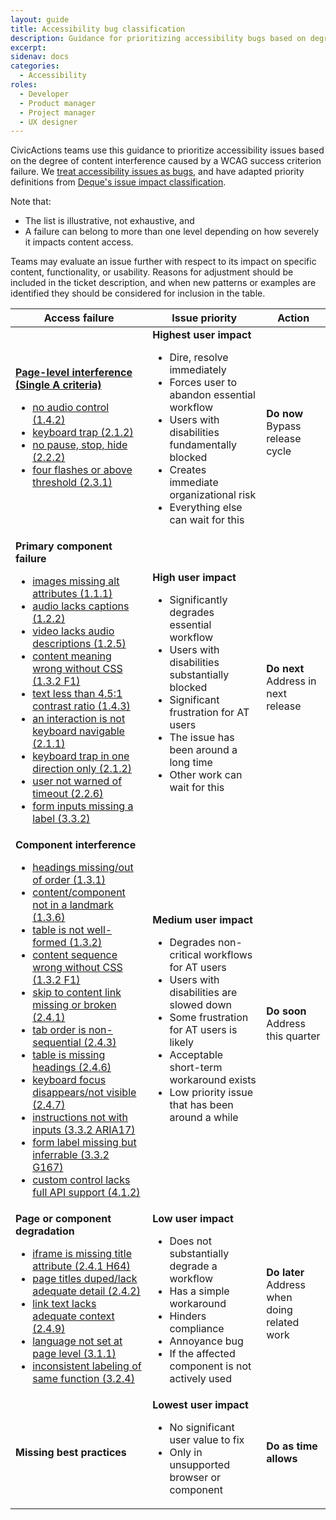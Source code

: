 ```yaml
---
layout: guide
title: Accessibility bug classification
description: Guidance for prioritizing accessibility bugs based on degree of user impact on top tasks 
excerpt: 
sidenav: docs
categories:
  - Accessibility
roles:
  - Developer
  - Product manager
  - Project manager
  - UX designer
---
```

 
CivicActions teams use this guidance to prioritize accessibility issues based on the degree of content interference caused by a WCAG success criterion failure. We [treat accessibility issues as bugs](https://github.com/readme/guides/fix-accessibility-bugs), and have adapted priority definitions from [Deque's issue impact classification](https://github.com/dequelabs/axe-core/blob/develop/doc/issue_impact.md).

Note that:
* The list is illustrative, not exhaustive, and
* A failure can belong to more than one level depending on how severely it impacts content access.

Teams may evaluate an issue further with respect to its impact on specific content, functionality, or usability. Reasons for adjustment should be included in the ticket description, and when new patterns or examples are identified they should be considered for inclusion in the table.

<table class="usa-table">
  <thead>
    <tr>
      <th>Access failure</th>
      <th>Issue priority</th>
      <th>Action</th>
    </tr>
  </thead>
  <tbody>
    <tr>
      <td><strong><a href="https://www.w3.org/TR/WCAG22/#cc5">Page-level interference (Single A criteria)</a></strong>
        <ul>
          <li><a href="https://www.w3.org/WAI/WCAG21/quickref/#audio-control">no audio control (1.4.2)</a></li>
          <li><a href="https://www.w3.org/WAI/WCAG21/quickref/#no-keyboard-trap">keyboard trap (2.1.2)</a></li>
          <li><a href="https://www.w3.org/WAI/WCAG21/quickref/#pause-stop-hide">no pause, stop, hide (2.2.2)</a></li>
          <li><a href="https://www.w3.org/WAI/WCAG22/quickref/#three-flashes-or-below-threshold">four flashes or above
              threshold (2.3.1)</a></li>
        </ul>
      </td>
      <td><strong>Highest user impact</strong>
        <ul>
          <li>Dire, resolve immediately</li>
          <li>Forces user to abandon essential workflow</li>
          <li>Users with disabilities fundamentally blocked</li>
          <li>Creates immediate organizational risk</li>
          <li>Everything else can wait for this</li>
        </ul>
      </td>
      <td><strong>Do now</strong><br />
        Bypass release cycle
      </td>
    </tr>
    <tr>
      <td><strong>Primary component failure</strong>
        <ul>
          <li><a href="https://www.w3.org/WAI/WCAG21/quickref/#non-text-content">images missing alt attributes
              (1.1.1)</a></li>
          <li><a href="https://www.w3.org/WAI/WCAG21/quickref/#captions-prerecorded">audio lacks captions (1.2.2)</a>
          </li>
          <li><a href="https://www.w3.org/WAI/WCAG21/quickref/#audio-description-prerecorded">video lacks audio
              descriptions (1.2.5)</a></li>
          <li><a href="https://www.w3.org/WAI/WCAG21/quickref/#meaningful-sequence">content meaning wrong without CSS
              (1.3.2 F1)</a></li>
          <li><a href="https://www.w3.org/WAI/WCAG21/quickref/#contrast-minimum">text less than 4.5:1 contrast ratio
              (1.4.3)</a></li>
          <li><a href="https://www.w3.org/WAI/WCAG21/quickref/#keyboard">an interaction is not keyboard navigable
              (2.1.1)</a></li>
          <li><a href="https://www.w3.org/WAI/WCAG21/quickref/#no-keyboard-trap">keyboard trap in one direction only
              (2.1.2)</a></li>
          <li><a href="https://www.w3.org/WAI/WCAG21/quickref/#timeouts">user not warned of timeout (2.2.6)</a></li>
          <li><a href="https://www.w3.org/WAI/WCAG21/quickref/#labels-or-instructions">form inputs missing a label
              (3.3.2)</a></li>
        </ul>
      </td>
      <td><strong>High user impact</strong>
        <ul>
          <li>Significantly degrades essential workflow</li>
          <li>Users with disabilities substantially blocked</li>
          <li>Significant frustration for AT users</li>
          <li>The issue has been around a long time</li>
          <li>Other work can wait for this</li>
        </ul>
      </td>
      <td><strong>Do next</strong><br />
        Address in next release
      </td>
    </tr>
    <tr>
      <td><strong>Component interference</strong>
        <ul>
          <li><a href="https://www.w3.org/WAI/WCAG21/quickref/#info-and-relationships">headings missing/out of order
              (1.3.1)</a></li>
          <li><a href="https://www.w3.org/WAI/WCAG21/quickref/#identify-purpose">content/component not in a landmark
              (1.3.6)</a></li>
          <li><a href="https://www.w3.org/WAI/WCAG21/quickref/#meaningful-sequence">table is not well-formed (1.3.2)</a>
          </li>
          <li><a href="https://www.w3.org/WAI/WCAG21/quickref/#meaningful-sequence">content sequence wrong without CSS
              (1.3.2 F1)</a></li>
          <li><a href="https://www.w3.org/WAI/WCAG21/quickref/#bypass-blocks">skip to content link missing or broken
              (2.4.1)</a></li>
          <li><a href="https://www.w3.org/WAI/WCAG21/quickref/#focus-order">tab order is non-sequential (2.4.3)</a></li>
          <li><a href="https://www.w3.org/WAI/WCAG21/quickref/#headings-and-labels">table is missing headings
              (2.4.6)</a></li>
          <li><a href="https://www.w3.org/WAI/WCAG21/quickref/#focus-visible">keyboard focus disappears/not visible
              (2.4.7)</a></li>
          <li><a href="https://www.w3.org/WAI/WCAG21/quickref/#labels-or-instructions">instructions not with inputs
              (3.3.2 ARIA17)</a></li>
          <li><a href="https://www.w3.org/WAI/WCAG21/quickref/#labels-or-instructions">form label missing but inferrable
              (3.3.2 G167)</a></li>
          <li><a href="https://www.w3.org/WAI/WCAG21/quickref/#name-role-value">custom control lacks full API support
              (4.1.2)</a></li>
        </ul>
      </td>
      <td><strong>Medium user impact</strong>
        <ul>
          <li>Degrades non-critical workflows for AT users</li>
          <li>Users with disabilities are slowed down</li>
          <li>Some frustration for AT users is likely</li>
          <li>Acceptable short-term workaround exists</li>
          <li>Low priority issue that has been around a while</li>
        </ul>
      </td>
      <td><strong>Do soon</strong><br />
        Address this quarter
      </td>
    </tr>
    <tr>
      <td><strong>Page or component degradation</strong>
        <ul>
          <li><a href="https://www.w3.org/WAI/WCAG21/quickref/#bypass-blocks">iframe is missing title attribute (2.4.1
              H64)</a></li>
          <li><a href="https://www.w3.org/WAI/WCAG21/quickref/#page-titled">page titles duped/lack adequate detail
              (2.4.2)</a></li>
          <li><a href="https://www.w3.org/WAI/WCAG21/quickref/#link-purpose-link-only">link text lacks adequate context
              (2.4.9)</a></li>
          <li><a href="https://www.w3.org/WAI/WCAG21/quickref/#language-of-page">language not set at page level
              (3.1.1)</a></li>
          <li><a href="https://www.w3.org/WAI/WCAG21/quickref/#consistent-identification">inconsistent labeling of same
              function (3.2.4)</a></li>
        </ul>
      </td>
      <td><strong>Low user impact</strong>
        <ul>
          <li>Does not substantially degrade a workflow</li>
          <li>Has a simple workaround</li>
          <li>Hinders compliance</li>
          <li>Annoyance bug</li>
          <li>If the affected component is not actively used</li>
        </ul>
      </td>
      <td><strong>Do later</strong><br />
        Address when doing related work
      </td>
    </tr>
    <tr>
      <td><strong>Missing best practices</strong></td>
      <td><strong>Lowest user impact</strong>
        <ul>
          <li>No significant user value to fix</li>
          <li>Only in unsupported browser or component</li>
        </ul>
      </td>
      <td><strong>Do as time allows</strong></td>
    </tr>
  </tbody>
</table>


